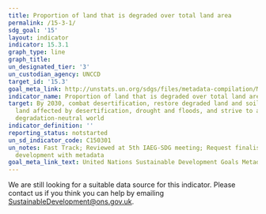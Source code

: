 ```yaml
---
title: Proportion of land that is degraded over total land area
permalink: /15-3-1/
sdg_goal: '15'
layout: indicator
indicator: 15.3.1
graph_type: line
graph_title:
un_designated_tier: '3'
un_custodian_agency: UNCCD
target_id: '15.3'
goal_meta_link: http://unstats.un.org/sdgs/files/metadata-compilation/Metadata-Goal-15.pdf
indicator_name: Proportion of land that is degraded over total land area
target: By 2030, combat desertification, restore degraded land and soil, including
  land affected by desertification, drought and floods, and strive to achieve a land
  degradation-neutral world
indicator_definition: ''
reporting_status: notstarted
un_sd_indicator_code: C150301
un_notes: Fast Track; Reviewed at 5th IAEG-SDG meeting; Request finalised methodology
  development with metadata
goal_meta_link_text: United Nations Sustainable Development Goals Metadata (pdf 456kB)
---
```


We are still looking for a suitable data source for this indicator. Please contact us if you think you can help by emailing <a href="mailto:SustainableDevelopment@ons.gov.uk">SustainableDevelopment@ons.gov.uk</a>.



